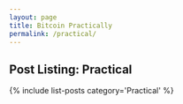 ```yaml
---
layout: page
title: Bitcoin Practically
permalink: /practical/
---
```



## Post Listing: Practical

{% include list-posts category='Practical' %}